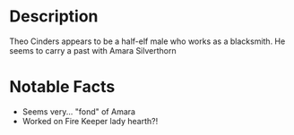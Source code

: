 # Description
Theo Cinders appears to be a half-elf male who works as a blacksmith. He seems to carry a past with Amara Silverthorn


# Notable Facts
- Seems very... "fond" of Amara
- Worked on Fire Keeper lady hearth?!